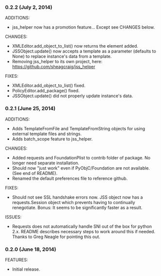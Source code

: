### 0.2.2 (July 2, 2014)

ADDITIONS:

- jss_helper now has a promotion feature... Except see CHANGES below.

CHANGES:

- XMLEditor.add_object_to_list() now returns the element added.
- JSSObject.update() now accepts a template as a parameter (defaults to None) to replace instance's data from a template.
- Removing jss_helper to its own project, here: https://github.com/sheagcraig/jss_helper

FIXES:

- XMLEditor.add_object_to_list() fixed.
- PolicyEditor.add_package() fixed.
- JSSObject.update() did not properly update instance's data.

### 0.2.1 (June 25, 2014)

ADDITIONS:

- Adds TemplateFromFile and TemplateFromString objects for using external template files and strings. 
- Adds batch_scope feature to jss_helper.

CHANGES:

- Added requests and FoundationPlist to contrib folder of package. No longer need separate installation.
- Should now "just work" even if PyObjC/Foundation are not available. (See end of README).
- Renamed the default preferences file to reference github.

FIXES:

- Should not see SSL handshake errors now. JSS object now has a requests.Session object which prevents having to continually renegotiate. Bonus: It seems to be significantly faster as a result.

ISSUES:

- Requests does not automatically handle SNI out of the box for python 2.x. README describes necessary steps to work around this if needed. Thanks to Greg Neagle for pointing this out.

### 0.2.0 (June 18, 2014)

FEATURES:

- Initial release.